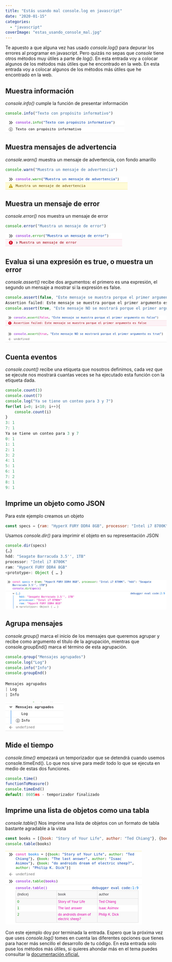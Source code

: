 ```yaml
---
title: "Estás usando mal console.log en javascript"
date: "2020-01-15"
categories: 
  - "javascript"
coverImage: "estas_usando_console_mal.jpg"
---
```


Te apuesto a que alguna vez has usado _console.log()_ para depurar los errores al programar en javascript. Pero quizás no sepas que _console_ tiene otros métodos muy útiles a parte de _log()_. En esta entrada voy a colocar algunos de los métodos más útiles que he encontrado en la web. En esta entrada voy a colocar algunos de los métodos más útiles que he encontrado en la web.

## Muestra información

_console.info()_ cumple la función de presentar información

```javascript
console.info("Texto con propósito informativo")
```

![](images/info.jpg)

## Muestra mensajes de advertencia

_console.warn()_ muestra un mensaje de advertencia, con fondo amarillo

```javascript
console.warn("Muestra un mensaje de advertencia")
```

![](images/warn.jpg)

## Muestra un mensaje de error

_console.error()_ nos muestra un mensaje de error

```javascript
console.error("Muestra un mensaje de error")
```

![](images/error.jpg)

## Evalua si una expresión es true, o muestra un error

_console.assert()_ recibe dos argumentos: el primero es una expresión, el segundo un mensaje a mostrar si la expresión es false.

```javascript
console.assert(false, "Este mensaje se muestra porque el primer argumento es false")
Assertion failed: Este mensaje se muestra porque el primer argumento es false
console.assert(true, "Este mensaje NO se mostrará porque el primer argumento es true")
```

![](images/assertFalse.jpg)

![](images/assertTrue.jpg)

## Cuenta eventos

_console.count()_ recibe una etiqueta que nosotros definimos, cada vez que se ejecute nos mostrará cuantas veces se ha ejecutado esta función con la etiqueta dada.

```javascript
console.count(3)
console.count(7)
console.log("Ya se tiene un conteo para 3 y 7")
for(let i=0; i<10; i++){
    console.count(i)
}
3: 1 
7: 1 
Ya se tiene un conteo para 3 y 7
0: 1 
1: 1 
2: 1 
3: 2 
4: 1 
5: 1 
6: 1 
7: 2
8: 1 
9: 1
```

## Imprime un objeto como JSON

Para este ejemplo creamos un objeto

```javascript
const specs = {ram: "HyperX FURY DDR4 8GB", processor: "Intel i7 8700K", "hdd": "Seagate Barracuda 3.5'', 1TB"}
```

Usamos _console.dir()_ para imprimir el objeto en su representación JSON

```javascript
console.dir(specs)
{…}
hdd: "Seagate Barracuda 3.5'', 1TB"
processor: "Intel i7 8700K"
ram: "HyperX FURY DDR4 8GB"
<prototype>: Object { … }
```

![](images/dir.jpg)

## Agrupa mensajes

_console.group()_ marca el inicio de los mensajes que queremos agrupar y recibe como argumento el título de la agrupación, mientras que console.groupEnd() marca el término de esta agrupación.

```javascript
console.group("Mensajes agrupados")
console.log("Log")
console.info("Info")
console.groupEnd()

Mensajes agrupados
| Log
| Info
```

![](images/group.jpg)

## Mide el tiempo

_console.time()_ empezará un temporizador que se detendrá cuando usemos console.timeEnd(). Lo que nos sirve para medir todo lo que se ejecuta en medio de estas dos funciones.

```javascript
console.time()
functionToMeasure()
console.timeEnd()
default: 8605ms - temporizador finalizado
```

## Imprime una lista de objetos como una tabla

_console.table()_ Nos imprime una lista de objetos con un formato de tabla bastante agradable a la vista

```javascript
const books = [{book: "Story of Your Life", author: "Ted Chiang"}, {book: "The last answer", author: "Isaac Asimov"}, {book: "do androids dream of electric sheep?", author: "Philip K. Dick"}]
console.table(books)
```

![](images/table-1.jpg)

Con este ejemplo doy por terminada la entrada. Espero que la próxima vez que uses _console.log()_ tomes en cuenta las diferentes opciones que tienes para hacer más sencillo el desarrollo de tu código. En esta entrada solo puse los métodos más útiles, si quieres ahondar más en el tema puedes consultar la [documentación oficial.](https://developer.mozilla.org/es/docs/Web/API/Console)
